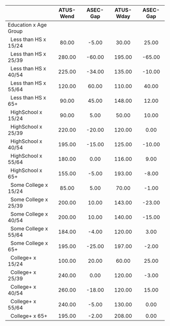 
|                      |    ATUS-Wend |     ASEC-Gap |    ATUS-Wday |     ASEC-Gap |
| -------------------- | :----------: | :----------: | :----------: | :----------: |
| Education x Age Group |              |              |              |              |
| &nbsp;&nbsp;Less than HS x 15/24 |        80.00 |        -5.00 |        30.00 |        25.00 |
| &nbsp;&nbsp;Less than HS x 25/39 |       280.00 |       -60.00 |       195.00 |       -65.00 |
| &nbsp;&nbsp;Less than HS x 40/54 |       225.00 |       -34.00 |       135.00 |       -10.00 |
| &nbsp;&nbsp;Less than HS x 55/64 |       120.00 |        60.00 |       110.00 |        40.00 |
| &nbsp;&nbsp;Less than HS x 65+ |        90.00 |        45.00 |       148.00 |        12.00 |
| &nbsp;&nbsp;HighSchool x 15/24 |        90.00 |         5.00 |        50.00 |        10.00 |
| &nbsp;&nbsp;HighSchool x 25/39 |       220.00 |       -20.00 |       120.00 |         0.00 |
| &nbsp;&nbsp;HighSchool x 40/54 |       195.00 |       -15.00 |       125.00 |       -10.00 |
| &nbsp;&nbsp;HighSchool x 55/64 |       180.00 |         0.00 |       116.00 |         9.00 |
| &nbsp;&nbsp;HighSchool x 65+ |       155.00 |        -5.00 |       193.00 |        -8.00 |
| &nbsp;&nbsp;Some College x 15/24 |        85.00 |         5.00 |        70.00 |        -1.00 |
| &nbsp;&nbsp;Some College x 25/39 |       200.00 |        10.00 |       143.00 |       -23.00 |
| &nbsp;&nbsp;Some College x 40/54 |       200.00 |        10.00 |       140.00 |       -15.00 |
| &nbsp;&nbsp;Some College x 55/64 |       184.00 |        -4.00 |       120.00 |         3.00 |
| &nbsp;&nbsp;Some College x 65+ |       195.00 |       -25.00 |       197.00 |        -2.00 |
| &nbsp;&nbsp;College+ x 15/24 |       100.00 |        20.00 |        60.00 |        25.00 |
| &nbsp;&nbsp;College+ x 25/39 |       240.00 |         0.00 |       120.00 |        -3.00 |
| &nbsp;&nbsp;College+ x 40/54 |       260.00 |       -18.00 |       120.00 |        15.00 |
| &nbsp;&nbsp;College+ x 55/64 |       240.00 |        -5.00 |       130.00 |         0.00 |
| &nbsp;&nbsp;College+ x 65+ |       195.00 |        -2.00 |       208.00 |         0.00 |

